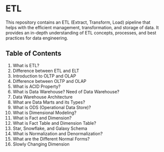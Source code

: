 # ETL

This repository contains an ETL (Extract, Transform, Load) pipeline that helps with the efficient management, transformation, and storage of data. It provides an in-depth understanding of ETL concepts, processes, and best practices for data engineering.

## Table of Contents
1. What is ETL?
2. Difference between ETL and ELT
3. Introduction to OLTP and OLAP
4. Difference between OLTP and OLAP
5. What is ACID Property?
6. What is Data Warehouse? Need of Data Warehouse?
7. Data Warehouse Architecture
8. What are Data Marts and its Types?
9. What is ODS (Operational Data Store)?
10. What is Dimensional Modeling?
11. What is Fact and Dimension?
12. What is Fact Table and Dimension Table?
13. Star, Snowflake, and Galaxy Schema
14. What is Normalization and Denormalization?
15. What are the Different Normal Forms?
16. Slowly Changing Dimension
